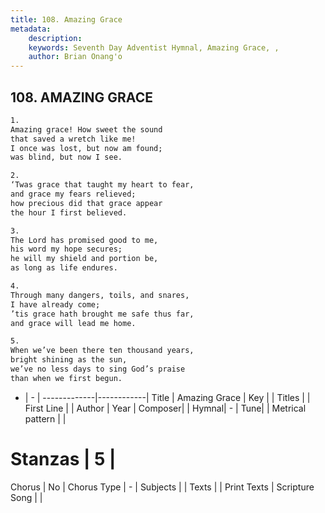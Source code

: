 ```yaml
---
title: 108. Amazing Grace
metadata:
    description: 
    keywords: Seventh Day Adventist Hymnal, Amazing Grace, , 
    author: Brian Onang'o
---
```



## 108. AMAZING GRACE

```txt
1.
Amazing grace! How sweet the sound
that saved a wretch like me!
I once was lost, but now am found;
was blind, but now I see.

2.
‘Twas grace that taught my heart to fear,
and grace my fears relieved;
how precious did that grace appear
the hour I first believed.

3.
The Lord has promised good to me,
his word my hope secures;
he will my shield and portion be,
as long as life endures.

4.
Through many dangers, toils, and snares,
I have already come;
’tis grace hath brought me safe thus far,
and grace will lead me home.

5.
When we’ve been there ten thousand years,
bright shining as the sun,
we’ve no less days to sing God’s praise
than when we first begun.
```

- |   -  |
-------------|------------|
Title | Amazing Grace |
Key |  |
Titles |  |
First Line |  |
Author | 
Year | 
Composer|  |
Hymnal|  - |
Tune|  |
Metrical pattern | |
# Stanzas | 5 |
Chorus | No |
Chorus Type | - |
Subjects |  |
Texts |  |
Print Texts | 
Scripture Song |  |
  
